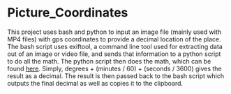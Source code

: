 # Picture_Coordinates

This project uses bash and python to input an image file (mainly used with MP4 files) with gps coordinates to provide a decimal location of the place. The bash script uses exiftool, a command line tool used for extracting data out of an image or video file, and sends that information to a python script to do all the math. The python script then does the math, which can be found [here](https://www.rapidtables.com/convert/number/degrees-minutes-seconds-to-degrees.html). Simply, degrees + (minutes / 60) + (seconds / 3600) gives the result as a decimal. The result is then passed back to the bash script which outputs the final decimal as well as copies it to the clipboard.
